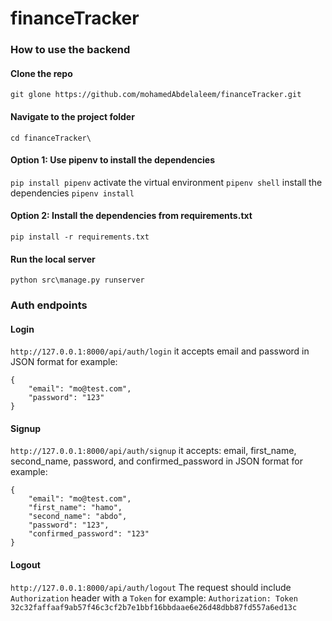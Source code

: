 # financeTracker

### How to use the backend
#### Clone the repo
`git glone https://github.com/mohamedAbdelaleem/financeTracker.git`
#### Navigate to the project folder
`cd financeTracker\`
#### Option 1: Use pipenv to install the dependencies
`pip install pipenv`
activate the virtual environment
`pipenv shell`
install the dependencies
`pipenv install`

#### Option 2: Install the dependencies from requirements.txt
`pip install -r requirements.txt`

#### Run the local server
`python src\manage.py runserver`

### Auth endpoints

#### Login
`http://127.0.0.1:8000/api/auth/login`
it accepts email and password in JSON format
for example:
```
{
    "email": "mo@test.com",
    "password": "123"
}
```
#### Signup
`http://127.0.0.1:8000/api/auth/signup`
it accepts: email, first_name, second_name, password, and confirmed_password in JSON format
for example:
```
{
    "email": "mo@test.com",
    "first_name": "hamo",
    "second_name": "abdo",
    "password": "123",
    "confirmed_password": "123"
}
```

#### Logout
`http://127.0.0.1:8000/api/auth/logout`
The request should include `Authorization` header with a `Token`
for example: 
`Authorization: Token 32c32faffaaf9ab57f46c3cf2b7e1bbf16bbdaae6e26d48dbb87fd557a6ed13c`


